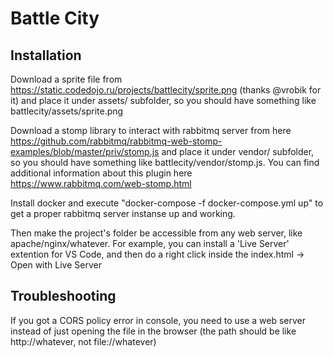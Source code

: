 # Battle City

## Installation

Download a sprite file from https://static.codedojo.ru/projects/battlecity/sprite.png (thanks @vrobik for it) and place it under assets/ subfolder, so you should have something like battlecity/assets/sprite.png

Download a stomp library to interact with rabbitmq server from here https://github.com/rabbitmq/rabbitmq-web-stomp-examples/blob/master/priv/stomp.js and place it under vendor/ subfolder, so you should have something like battlecity/vendor/stomp.js. You can find additional information about this plugin here https://www.rabbitmq.com/web-stomp.html

Install docker and execute "docker-compose -f docker-compose.yml up" to get a proper rabbitmq server instanse up and working.

Then make the project's folder be accessible from any web server, like apache/nginx/whatever. For example, you can install a 'Live Server' extention for VS Code, and then do a right click inside the index.html -> Open with Live Server

## Troubleshooting

If you got a CORS policy error in console, you need to use a web server instead of just opening the file in the browser (the path should be like http://whatever, not file://whatever)
